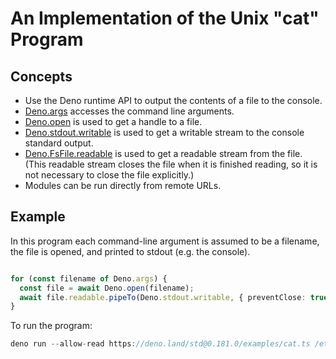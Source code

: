 # An Implementation of the Unix "cat" Program

## Concepts

* Use the Deno runtime API to output the contents of a file to the console.
* [Deno.args](https://deno.land/api?s=Deno.args) accesses the command line arguments.
* [Deno.open](https://deno.land/api?s=Deno.open) is used to get a handle to a file.
* [Deno.stdout.writable](https://deno.land/api?s=Deno.stdout.writable) is used to get a writable
stream to the console standard output.
* [Deno.FsFile.readable](https://deno.land/api?s=Deno.FsFile#prop_readable) is used to get a
readable stream from the file. (This readable stream closes the file when it
is finished reading, so it is not necessary to close the file explicitly.)
* Modules can be run directly from remote URLs.


## Example

In this program each command-line argument is assumed to be a filename, the file
is opened, and printed to stdout (e.g. the console).



```typescript

for (const filename of Deno.args) {
  const file = await Deno.open(filename);
  await file.readable.pipeTo(Deno.stdout.writable, { preventClose: true });
}
```
To run the program:



```typescript
deno run --allow-read https://deno.land/std@0.181.0/examples/cat.ts /etc/passwd
```



